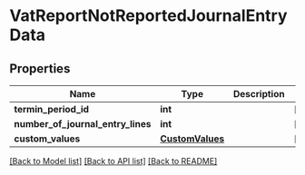 # VatReportNotReportedJournalEntryData

## Properties
Name | Type | Description | Notes
------------ | ------------- | ------------- | -------------
**termin_period_id** | **int** |  | [optional] 
**number_of_journal_entry_lines** | **int** |  | [optional] 
**custom_values** | [**CustomValues**](CustomValues.md) |  | [optional] 

[[Back to Model list]](../README.md#documentation-for-models) [[Back to API list]](../README.md#documentation-for-api-endpoints) [[Back to README]](../README.md)

